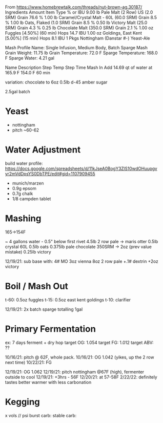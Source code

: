 From https://www.homebrewtalk.com/threads/nut-brown-ag.30187/
Ingredients
Amount Item Type % or IBU
9.00 lb Pale Malt (2 Row) US (2.0 SRM) Grain 76.6 %
1.00 lb Caramel/Crystal Malt - 60L (60.0 SRM) Grain 8.5 %
1.00 lb Oats, Flaked (1.0 SRM) Grain 8.5 %
0.50 lb Victory Malt (25.0 SRM) Grain 4.3 %
0.25 lb Chocolate Malt (350.0 SRM) Grain 2.1 %
1.00 oz Fuggles [4.50%] (60 min) Hops 14.7 IBU
1.00 oz Goldings, East Kent [5.00%] (15 min) Hops 8.1 IBU
1 Pkgs Nottingham (Danstar #-) Yeast-Ale

Mash Profile
Name: Single Infusion, Medium Body, Batch Sparge
Mash Grain Weight: 11.75 lb
Grain Temperature: 72.0 F
Sparge Temperature: 168.0 F
Sparge Water: 4.21 gal

Name Description Step Temp Step Time
Mash In Add 14.69 qt of water at 165.9 F 154.0 F 60 min

variation: chocolate to 6oz
0.5lb d-45 amber sugar

2.5gal batch

# Yeast
- nottingham
- pitch ~60-62

# Water Adjustment
build water profile: https://docs.google.com/spreadsheets/d/11kJseA0BogY3ZlS10wdOHuupgvyr2mVdDpsYS0DbTPE/edit#gid=1107909455
- munich/marzen
- 0.9g epsom
- 0.7g chalk
- 1/8 campden tablet

# Mashing
165->154F

~ 4 gallons water - 0.5" below first rivet
4.5lb 2 row pale -> maris otter
0.5lb crystal 60L
0.5lb oats
0.375lb pale chocolate 350SRM -> 2oz (prev value mistake)
0.25lb victory

12/19/21:
sub base with:
4# MO
3oz vienna
8oz 2 row pale
+.1# dextrin
+2oz victory

# Boil / Mash Out
t-60: 0.5oz fuggles
t-15: 0.5oz east kent goldings
t-10: clarifier

12/19/21: 2x batch sparge totalling 1gal

# Primary Fermentation
ex: 7 days ferment + dry hop
target OG: 1.054
target FG: 1.012
target ABV: ??

10/16/21: pitch @ 62F, whole pack.
10/16/21: OG 1.042 (yikes, up the 2 row next time)
10/22/21: FG

12/19/21: OG 1.062
12/19/21: pitch nottingham @67F (high), fermenter outside to cool
12/19/21: +3hrs - 56F
12/20/21: at 57-58F
2/22/22: definitely tastes better warmer with less carbonation

# Kegging
x vols // psi
burst carb:
stable carb:
